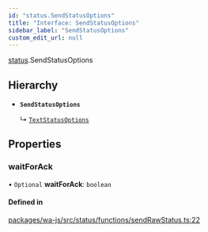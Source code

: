 ```yaml
---
id: "status.SendStatusOptions"
title: "Interface: SendStatusOptions"
sidebar_label: "SendStatusOptions"
custom_edit_url: null
---
```


[status](../namespaces/status.md).SendStatusOptions

## Hierarchy

- **`SendStatusOptions`**

  ↳ [`TextStatusOptions`](status.TextStatusOptions.md)

## Properties

### waitForAck

• `Optional` **waitForAck**: `boolean`

#### Defined in

[packages/wa-js/src/status/functions/sendRawStatus.ts:22](https://github.com/wppconnect-team/wa-js/blob/main/src/status/functions/sendRawStatus.ts#L22)
